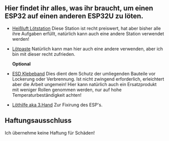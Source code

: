 ## Hier findet ihr alles, was ihr braucht, um einen ESP32 auf einen anderen ESP32U zu löten.

 - [Heißluft Lötstation](https://www.amazon.de/dp/B0CGNFK249) Diese Station ist recht preiswert, hat aber bisher alle ihre Aufgaben erfüllt, natürlich kann auch eine andere Station verwendet werden!
 - [Lötpaste](https://www.amazon.de/dp/B0DBLQH34L) Natürlich kann man hier auch eine andere verwenden, aber ich bin mit dieser recht zufrieden.
 
   **Optional**
 - [ESD Klebeband](https://www.amazon.de/dp/B07W7RD1NB) Dies dient dem Schutz der umliegenden Bauteile vor Lockerung oder Verbrennung. Ist nicht zwingend erforderlich, erleichtert aber die Arbeit ungemein! Hier kann natürlich auch ein Ersatzprodukt mit weniger 
  Rollen genommen werden, nur auf hohe Temperaturbeständigkeit achten!
 - [Löthilfe aka 3.Hand](https://www.amazon.de/L%C3%B6tstation-Lupenlampe-Metallarme-Liebhaber-Schmuckhersteller/dp/B09Y982LZR/ref=sr_1_6?__mk_de_DE=%C3%85M%C3%85%C5%BD%C3%95%C3%91&sr=8-6) Zur Fixirung des ESP's.


## Haftungsausschluss 
Ich übernehme keine Haftung für Schäden!
